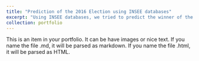 ```yaml
---
title: "Prediction of the 2016 Election using INSEE databases"
excerpt: "Using INSEE databases, we tried to predict the winner of the 2016 election by using socio-economic data from cities in France 1<br/><img src='/images/election.png'>"
collection: portfolio
---
```


This is an item in your portfolio. It can be have images or nice text. If you name the file .md, it will be parsed as markdown. If you name the file .html, it will be parsed as HTML. 
<!--stackedit_data:
eyJoaXN0b3J5IjpbMjAwNTUwMTgwOSwtNzg2MjkwNTk5XX0=
-->
